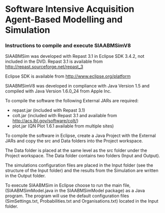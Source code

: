 Software Intensive Acquisition Agent-Based Modelling and Simulation
================
### Instructions to compile and execute SIAABMSimV8

SIAABMSim was developed with Repast 3.1 in Eclipse SDK 3.4.2, not included in
the DVD.
Repast 3.1 is available from http://repast.sourceforge.net/repast_3

Eclipse SDK is available from http://www.eclipse.org/platform

SIAABMSimV8 was developed in compliance with Java Version 1.5 and compiled
with Java Version 1.6.0_24 from Apple Inc.

To compile the software the following External JARs are required:
- repast.jar (included with Repast 3.1)
- colt.jar (included with Repast 3.1 and available from http://acs.lbl.gov/software/colt/)
- plot.jar (QN Plot 1.6.1 available from multiple sites)

To compile the software in Eclipse, create a Java Project with the External JARs and copy the src and Data folders into the Project workspace.

The Data folder is placed at the same level as the src folder under the Project workspace. The Data folder contains two folders (Input and Output).

The simulations configuration files are placed in the Input folder (see the structure of the Input folder) and the results from the Simulation are written in the Output folder.

To execute SIAABMSim in Eclipse choose to run the main file, (SIAABMSimModel.java in the SIAABMSimModel package) as a Java program. The program will use the default configuration files (SimSettings.txt, Probabilities.txt and Organisations.txt) located in the Input folder.
